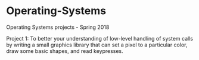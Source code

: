 # Operating-Systems
Operating Systems projects - Spring 2018


Project 1: 
To better your understanding of low-level handling of system calls by writing a small graphics library that can set a pixel to a particular color, draw some basic shapes, and read keypresses.
